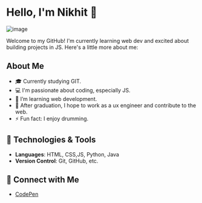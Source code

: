 # Hello, I'm Nikhit 👋

![image](https://codeskulptor-demos.commondatastorage.googleapis.com/GalaxyInvaders/back05.jpg)  <!-- Replace with your profile image -->

Welcome to my GitHub! I'm currently learning web dev and excited about building projects in JS. Here's a little more about me:

## About Me
- 🎓 Currently studying GIT.
- 💻 I'm passionate about coding, especially JS.
- 🌱 I’m learning web development.
- 🚀 After graduation, I hope to work as a ux engineer and contribute to the web.
- ⚡ Fun fact: I enjoy drumming.

## 🔧 Technologies & Tools
- **Languages**: HTML, CSS,JS, Python, Java
- **Version Control**: Git, GitHub, etc.

## 🔗 Connect with Me
- [CodePen](https://codepen.io/ngunturugit/) <!-- Replace with your CodePen profile link -->
